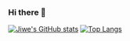 ### Hi there 👋
[![Jiwe's GitHub stats](https://github-readme-stats.vercel.app/api?username=jiwe&show_icons=true&theme=radical)](https://github.com/jiwe/github-readme-stats)
[![Top Langs](https://github-readme-stats.vercel.app/api/top-langs/?username=jiwe)](https://github.com/anuraghazra/github-readme-stats)

<!--
**jiwe/jiwe** is a ✨ _special_ ✨ repository because its `README.md` (this file) appears on your GitHub profile.

Here are some ideas to get you started:

- 🔭 I’m currently working on ...
- 🌱 I’m currently learning ...
- 👯 I’m looking to collaborate on ...
- 🤔 I’m looking for help with ...
- 💬 Ask me about ...
- 📫 How to reach me: ...
- 😄 Pronouns: ...
- ⚡ Fun fact: ...
-->
